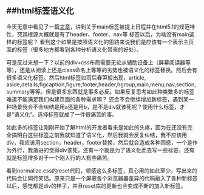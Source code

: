 

 ##html标签语义化
  ------
    
    
    
   今天无意中看见了一篇<a href="http://html5doctor.com/the-main-element/?utm_source=feedburner&utm_medium=feed&utm_campaign=Feed%3A+html5doctor+%28HTML5doctor%29">文章</a>，讲到关于main标签被提上日程并在html5.1的规范特性，究其根源大概就是有了header、footer、nav等
标签以后，为啥没有main这样的标签呢？ 看到这个如果是按照语义化的思路来说我们是应该有一个表示主页面的标签（很多地方都看到各种分析语义化带来的好处）。

   可是反过来想一下？以前的div+css布局需要无论从辅助设备上（屏幕阅读器等等），还是从阅读上还是class命名上等等的劣势也被语义化的标签替换。然后会有很多语义化标签。然后html标签如雨后春笋般出现，article,
aside,details,figcaption,figure,footer,header,hgroup,main,menu,nav,section,summary等等。但是很多东西就是事多必反。如果反复思考如此种类繁多的标签难道不能满足我们构建页面的各种需求嘛？
还会不会继续增加新标签，遇到某一种场景我会不会纠结是用a还是用b，是不是div就该死呢？使用什么标签，才是“语义化”。选择标签就成了一件很痛苦的事。
 
  如此多的标签让刚刚开始了解html的开发者看来是如此的头疼，因为在还没有完全搞明白这些标签之前我就知道了语义化，然后我就会反复纠结，我不应该用div，我应该用section，header，footer替换，然后就会造成各种困惑，一个是作为外行，我激进的觉得div该死，还有一个就是为了语义化而去写一些标签，还有就是标签增多对于一个刚入行的人有些痛苦。
  
  看到normalize.css的reset代码，顿感这么多标签，真心用的如此至少，写出来的代码会让同行笑话。原来只是一个屏蔽各个浏览器器差异的代码融入了各种新标签以后，感觉都是div的样子，并且reset库的更新也会变成不断的加入新标签。
